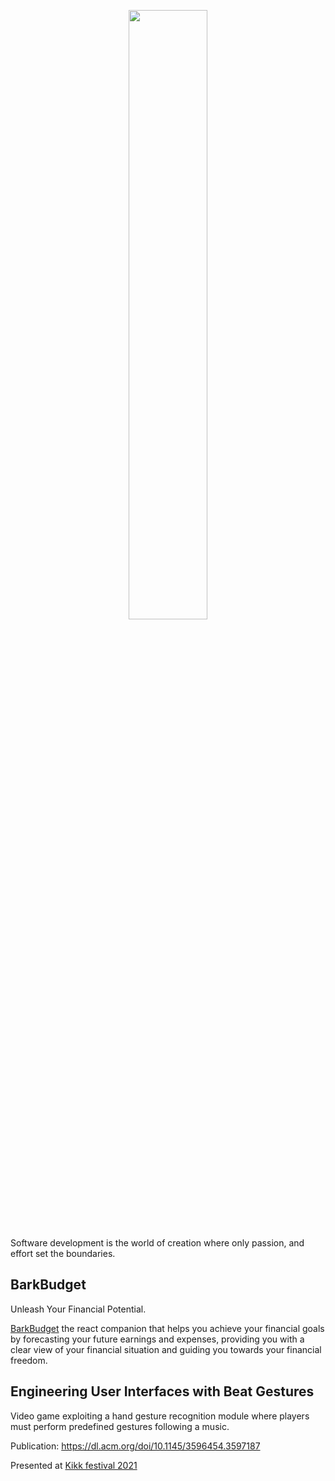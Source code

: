 <p align="center">
  <img src="https://github.com/justabayet/justabayet/blob/main/public/images/justabayet/title.png" style="width:50%; height:auto;" />
</p>

Software development is the world of creation where only passion, and effort set the boundaries.

<h2>BarkBudget</h2>
Unleash Your Financial Potential.

<a href="https://bb.justabayet.com" target="_blank">BarkBudget</a> the react companion that helps you achieve your financial goals by forecasting your future earnings and expenses, providing you with a clear view of your financial situation and guiding you towards your financial freedom.

<h2>Engineering User Interfaces with Beat Gestures</h2>

Video game exploiting a hand gesture recognition module where players must perform predefined gestures following a music.

Publication: https://dl.acm.org/doi/10.1145/3596454.3597187

Presented at [Kikk festival 2021](http://2021.kikk.be/en/home)

